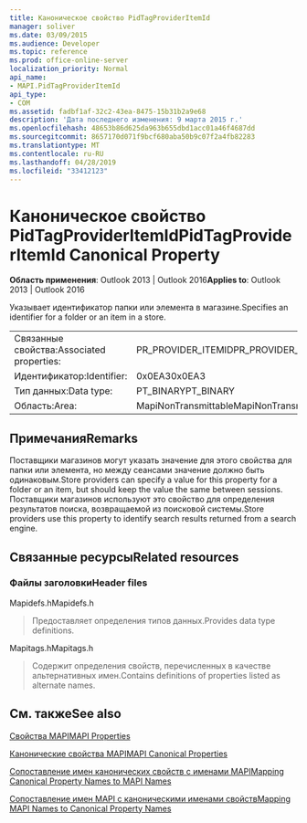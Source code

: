 ```yaml
---
title: Каноническое свойство PidTagProviderItemId
manager: soliver
ms.date: 03/09/2015
ms.audience: Developer
ms.topic: reference
ms.prod: office-online-server
localization_priority: Normal
api_name:
- MAPI.PidTagProviderItemId
api_type:
- COM
ms.assetid: fadbf1af-32c2-43ea-8475-15b31b2a9e68
description: 'Дата последнего изменения: 9 марта 2015 г.'
ms.openlocfilehash: 48653b86d625da963b655dbd1acc01a46f4687dd
ms.sourcegitcommit: 8657170d071f9bcf680aba50b9c07f2a4fb82283
ms.translationtype: MT
ms.contentlocale: ru-RU
ms.lasthandoff: 04/28/2019
ms.locfileid: "33412123"
---
```

# <a name="pidtagprovideritemid-canonical-property"></a><span data-ttu-id="9c134-103">Каноническое свойство PidTagProviderItemId</span><span class="sxs-lookup"><span data-stu-id="9c134-103">PidTagProviderItemId Canonical Property</span></span>

  
  
<span data-ttu-id="9c134-104">**Область применения**: Outlook 2013 | Outlook 2016</span><span class="sxs-lookup"><span data-stu-id="9c134-104">**Applies to**: Outlook 2013 | Outlook 2016</span></span> 
  
<span data-ttu-id="9c134-105">Указывает идентификатор папки или элемента в магазине.</span><span class="sxs-lookup"><span data-stu-id="9c134-105">Specifies an identifier for a folder or an item in a store.</span></span>
  
|||
|:-----|:-----|
|<span data-ttu-id="9c134-106">Связанные свойства:</span><span class="sxs-lookup"><span data-stu-id="9c134-106">Associated properties:</span></span>  <br/> |<span data-ttu-id="9c134-107">PR_PROVIDER_ITEMID</span><span class="sxs-lookup"><span data-stu-id="9c134-107">PR_PROVIDER_ITEMID</span></span>  <br/> |
|<span data-ttu-id="9c134-108">Идентификатор:</span><span class="sxs-lookup"><span data-stu-id="9c134-108">Identifier:</span></span>  <br/> |<span data-ttu-id="9c134-109">0x0EA3</span><span class="sxs-lookup"><span data-stu-id="9c134-109">0x0EA3</span></span>  <br/> |
|<span data-ttu-id="9c134-110">Тип данных:</span><span class="sxs-lookup"><span data-stu-id="9c134-110">Data type:</span></span>  <br/> |<span data-ttu-id="9c134-111">PT_BINARY</span><span class="sxs-lookup"><span data-stu-id="9c134-111">PT_BINARY</span></span>  <br/> |
|<span data-ttu-id="9c134-112">Область:</span><span class="sxs-lookup"><span data-stu-id="9c134-112">Area:</span></span>  <br/> |<span data-ttu-id="9c134-113">MapiNonTransmittable</span><span class="sxs-lookup"><span data-stu-id="9c134-113">MapiNonTransmittable</span></span>  <br/> |
   
## <a name="remarks"></a><span data-ttu-id="9c134-114">Примечания</span><span class="sxs-lookup"><span data-stu-id="9c134-114">Remarks</span></span>

<span data-ttu-id="9c134-115">Поставщики магазинов могут указать значение для этого свойства для папки или элемента, но между сеансами значение должно быть одинаковым.</span><span class="sxs-lookup"><span data-stu-id="9c134-115">Store providers can specify a value for this property for a folder or an item, but should keep the value the same between sessions.</span></span> <span data-ttu-id="9c134-116">Поставщики магазинов используют это свойство для определения результатов поиска, возвращаемой из поисковой системы.</span><span class="sxs-lookup"><span data-stu-id="9c134-116">Store providers use this property to identify search results returned from a search engine.</span></span>
  
## <a name="related-resources"></a><span data-ttu-id="9c134-117">Связанные ресурсы</span><span class="sxs-lookup"><span data-stu-id="9c134-117">Related resources</span></span>

### <a name="header-files"></a><span data-ttu-id="9c134-118">Файлы заголовки</span><span class="sxs-lookup"><span data-stu-id="9c134-118">Header files</span></span>

<span data-ttu-id="9c134-119">Mapidefs.h</span><span class="sxs-lookup"><span data-stu-id="9c134-119">Mapidefs.h</span></span>
  
> <span data-ttu-id="9c134-120">Предоставляет определения типов данных.</span><span class="sxs-lookup"><span data-stu-id="9c134-120">Provides data type definitions.</span></span>
    
<span data-ttu-id="9c134-121">Mapitags.h</span><span class="sxs-lookup"><span data-stu-id="9c134-121">Mapitags.h</span></span>
  
> <span data-ttu-id="9c134-122">Содержит определения свойств, перечисленных в качестве альтернативных имен.</span><span class="sxs-lookup"><span data-stu-id="9c134-122">Contains definitions of properties listed as alternate names.</span></span>
    
## <a name="see-also"></a><span data-ttu-id="9c134-123">См. также</span><span class="sxs-lookup"><span data-stu-id="9c134-123">See also</span></span>



[<span data-ttu-id="9c134-124">Свойства MAPI</span><span class="sxs-lookup"><span data-stu-id="9c134-124">MAPI Properties</span></span>](mapi-properties.md)
  
[<span data-ttu-id="9c134-125">Канонические свойства MAPI</span><span class="sxs-lookup"><span data-stu-id="9c134-125">MAPI Canonical Properties</span></span>](mapi-canonical-properties.md)
  
[<span data-ttu-id="9c134-126">Сопоставление имен канонических свойств с именами MAPI</span><span class="sxs-lookup"><span data-stu-id="9c134-126">Mapping Canonical Property Names to MAPI Names</span></span>](mapping-canonical-property-names-to-mapi-names.md)
  
[<span data-ttu-id="9c134-127">Сопоставление имен MAPI с каноническими именами свойств</span><span class="sxs-lookup"><span data-stu-id="9c134-127">Mapping MAPI Names to Canonical Property Names</span></span>](mapping-mapi-names-to-canonical-property-names.md)

